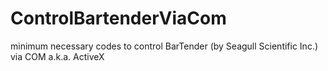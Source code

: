 # ControlBartenderViaCom
minimum necessary codes to control BarTender (by Seagull Scientific Inc.) via COM a.k.a. ActiveX
